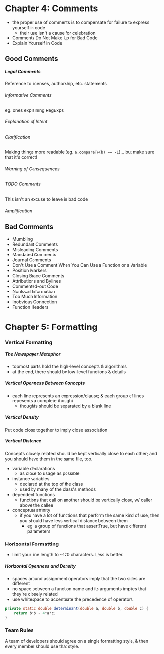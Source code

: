 # Chapter 4: Comments

* the proper use of comments is to compensate for failure to express yourself in code
    - their use isn't a cause for celebration
* Comments Do Not Make Up for Bad Code
* Explain Yourself in Code


## Good Comments

##### Legal Comments
Reference to licenses, authorship, etc. statements

###### Informative Comments
eg. ones explaining RegExps

###### Explanation of Intent

###### Clarification
Making things more readable (eg. `a.compareTo(b) == -1`)... but make sure that it's correct!

###### Warning of Consequences

###### TODO Comments
This isn't an excuse to leave in bad code

###### Amplification


## Bad Comments

* Mumbling
* Redundant Comments
* Misleading Comments
* Mandated Comments
* Journal Comments
* Don't Use a Comment When You Can Use a Function or a Variable
* Position Markers
* Closing Brace Comments
* Attributions and Bylines
* Commented-out Code
* Nonlocal Information
* Too Much Information
* Inobvious Connection
* Function Headers



# Chapter 5: Formatting


### Vertical Formatting

##### The Newspaper Metaphor

* topmost parts hold the high-level concepts & algorithms
* at the end, there should be low-level functions & details

##### Vertical Openness Between Concepts

* each line represents an expression/clause; & each group of lines repesents a complete thought
    - thoughts should be separated by a blank line

##### Vertical Density

Put code close together to imply close association

##### Vertical Distance

Concepts closely related should be kept vertically close to each other; and you should have them in the same file, too.

* variable declarations
    - as close to usage as possible
* instance variables
    - declared at the top of the class
    - used by many of the class's methods
* dependent functions
    - functions that call on another should be vertically close, w/ caller above the callee
* conceptual affinity
    - if you have a lot of functions that perform the same kind of use, then you should have less vertical distance between them
        + eg. a group of functions that assertTrue, but have different parameters


### Horizontal Formatting

* limit your line length to ~120 characters. Less is better.

##### Horizontal Openness and Density

* spaces around assignment operators imply that the two sides are different
* no space between a function name and its arguments implies that they're closely related
* use whitespace to accentuate the precedence of operators

```java
private static double determinant(double a, double b, double c) {
    return b*b - 4*a*c;
}
```


### Team Rules

A team of developers should agree on a single formatting style, & then every member should use that style.
